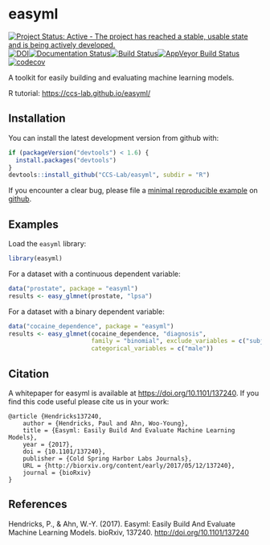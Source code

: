 <!-- README.md is generated from README.Rmd. Please edit that file -->
easyml
======

[![Project Status: Active - The project has reached a stable, usable state and is being actively developed.](http://www.repostatus.org/badges/latest/active.svg)](http://www.repostatus.org/#active)[![DOI](https://zenodo.org/badge/71721801.svg)](https://zenodo.org/badge/latestdoi/71721801)[![Documentation Status](https://img.shields.io/badge/docs-latest-brightgreen.svg)](https://ccs-lab.github.io/easyml/)[![Build Status](https://travis-ci.org/CCS-Lab/easyml.svg?branch=master)](https://travis-ci.org/CCS-Lab/easyml)[![AppVeyor Build Status](https://ci.appveyor.com/api/projects/status/github/CCS-Lab/hBayesDM?branch=master&svg=true)](https://ci.appveyor.com/project/CCS-Lab/hBayesDM)[![codecov](https://codecov.io/gh/CCS-Lab/easyml/branch/master/graph/badge.svg)](https://codecov.io/gh/CCS-Lab/easyml)

A toolkit for easily building and evaluating machine learning models.

R tutorial: https://ccs-lab.github.io/easyml/

Installation
------------

You can install the latest development version from github with:

``` r
if (packageVersion("devtools") < 1.6) {
  install.packages("devtools")
}
devtools::install_github("CCS-Lab/easyml", subdir = "R")
```

If you encounter a clear bug, please file a [minimal reproducible example](http://stackoverflow.com/questions/5963269/how-to-make-a-great-r-reproducible-example) on [github](https://github.com/CCS-Lab/easyml/issues).

Examples
--------

Load the `easyml` library:

``` r
library(easyml)
```

For a dataset with a continuous dependent variable:

``` r
data("prostate", package = "easyml")
results <- easy_glmnet(prostate, "lpsa")
```

For a dataset with a binary dependent variable:

``` r
data("cocaine_dependence", package = "easyml")
results <- easy_glmnet(cocaine_dependence, "diagnosis", 
                       family = "binomial", exclude_variables = c("subject", "age"), 
                       categorical_variables = c("male"))
```

Citation
--------

A whitepaper for easyml is available at <https://doi.org/10.1101/137240>. If you find this code useful please cite us in your work:

    @article {Hendricks137240,
        author = {Hendricks, Paul and Ahn, Woo-Young},
        title = {Easyml: Easily Build And Evaluate Machine Learning Models},
        year = {2017},
        doi = {10.1101/137240},
        publisher = {Cold Spring Harbor Labs Journals},
        URL = {http://biorxiv.org/content/early/2017/05/12/137240},
        journal = {bioRxiv}
    }

References
----------

Hendricks, P., & Ahn, W.-Y. (2017). Easyml: Easily Build And Evaluate Machine Learning Models. bioRxiv, 137240. <http://doi.org/10.1101/137240>
